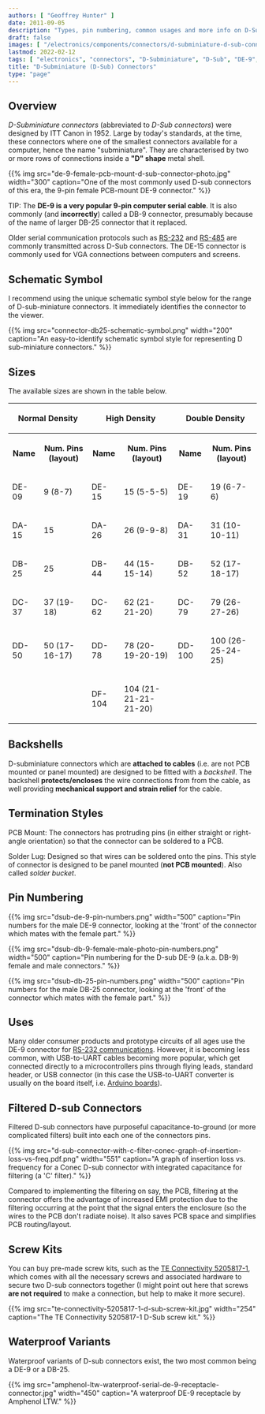 ```yaml
---
authors: [ "Geoffrey Hunter" ]
date: 2011-09-05
description: "Types, pin numbering, common usages and more info on D-Subminiature (D-Sub) connectors."
draft: false
images: [ "/electronics/components/connectors/d-subminiature-d-sub-connectors/dsub-db-25-pin-numbers.png" ]
lastmod: 2022-02-12
tags: [ "electronics", "connectors", "D-Subminiature", "D-Sub", "DE-9", "DB-9", "DB-25", "ITT Canon", "backshells", "screw kits" ]
title: "D-Subminiature (D-Sub) Connectors"
type: "page"
---
```


## Overview

_D-Subminiature connectors_ (abbreviated to _D-Sub connectors_) were designed by ITT Canon in 1952. Large by today's standards, at the time, these connectors where one of the smallest connectors available for a computer, hence the name "subminiature". They are characterised by two or more rows of connections inside a **"D" shape** metal shell.

{{% img src="de-9-female-pcb-mount-d-sub-connector-photo.jpg" width="300" caption="One of the most commonly used D-sub connectors of this era, the 9-pin female PCB-mount DE-9 connector." %}}

TIP: The **DE-9 is a very popular 9-pin computer serial cable**. It is also commonly (and **incorrectly**) called a DB-9 connector, presumably because of the name of larger DB-25 connector that it replaced.

Older serial communication protocols such as [RS-232](/electronics/communication-protocols/rs-232-protocol/) and [RS-485](/electronics/communication-protocols/rs-485-protocol/) are commonly transmitted across D-Sub connectors. The DE-15 connector is commonly used for VGA connections between computers and screens.

## Schematic Symbol

I recommend using the unique schematic symbol style below for the range of D-sub-miniature connectors. It immediately identifies the connector to the viewer.

{{% img src="connector-db25-schematic-symbol.png" width="200" caption="An easy-to-identify schematic symbol style for representing D sub-miniature connectors." %}}

## Sizes

The available sizes are shown in the table below.

<table>
<tbody>
<tr>
<th colspan="2"><p>Normal Density</p></th>
<th colspan="2"><p>High Density</p></th>
<th colspan="2"><p>Double Density</p></th>
</tr>
<tr>
<th><p>Name</p></th>
<th><p>Num. Pins (layout)</p></th>
<th><p>Name</p></th>
<th><p>Num. Pins (layout)</p></th>
<th><p>Name</p></th>
<th><p>Num. Pins (layout)</p></th>
</tr>
<tr>
<td><p>DE-09</p></td>
<td><p>9 (8-7)</p></td>
<td><p>DE-15</p></td>
<td><p>15 (5-5-5)</p></td>
<td><p>DE-19</p></td>
<td><p>19 (6-7-6)</p></td>
</tr>
<tr>
<td><p>DA-15</p></td>
<td><p>15</p></td>
<td><p>DA-26</p></td>
<td><p>26 (9-9-8)</p></td>
<td><p>DA-31</p></td>
<td><p>31 (10-10-11)</p></td>
</tr>
<tr>
<td><p>DB-25</p></td>
<td><p>25</p></td>
<td><p>DB-44</p></td>
<td><p>44 (15-15-14)</p></td>
<td><p>DB-52</p></td>
<td><p>52 (17-18-17)</p></td>
</tr>
<tr>
<td><p>DC-37</p></td>
<td><p>37 (19-18)</p></td>
<td><p>DC-62</p></td>
<td><p>62 (21-21-20)</p></td>
<td><p>DC-79</p></td>
<td><p>79 (26-27-26)</p></td>
</tr>
<tr>
<td><p>DD-50</p></td>
<td><p>50 (17-16-17)</p></td>
<td><p>DD-78</p></td>
<td><p>78 (20-19-20-19)</p></td>
<td><p>DD-100</p></td>
<td><p>100 (26-25-24-25)</p></td>
</tr>
<tr>
<td></td>
<td></td>
<td><p>DF-104</p></td>
<td><p>104 (21-21-21-21-20)</p></td>
<td></td>
<td></td>
</tr>
</tbody>
</table>

## Backshells

D-subminiature connectors which are **attached to cables** (i.e. are not PCB mounted or panel mounted) are designed to be fitted with a _backshell_. The backshell **protects/encloses** the wire connections from from the cable, as well providing **mechanical support and strain relief** for the cable.

## Termination Styles

PCB Mount: The connectors has protruding pins (in either straight or right-angle orientation) so that the connector can be soldered to a PCB.

Solder Lug: Designed so that wires can be soldered onto the pins. This style of connector is designed to be panel mounted (**not PCB mounted**). Also called _solder bucket_.

## Pin Numbering

{{% img src="dsub-de-9-pin-numbers.png" width="500" caption="Pin numbers for the male DE-9 connector, looking at the 'front' of the connector which mates with the female part." %}}

{{% img src="dsub-db-9-female-male-photo-pin-numbers.png" width="500" caption="Pin numbering for the D-sub DE-9 (a.k.a. DB-9) female and male connectors." %}}

{{% img src="dsub-db-25-pin-numbers.png" width="500" caption="Pin numbers for the male DB-25 connector, looking at the 'front' of the connector which mates with the female part." %}}

## Uses

Many older consumer products and prototype circuits of all ages use the DE-9 connector for [RS-232 communications](/electronics/communication-protocols/rs-232-protocol). However, it is becoming less common, with USB-to-UART cables becoming more popular, which get connected directly to a microcontrollers pins through flying leads, standard header, or USB connector (in this case the USB-to-UART converter is usually on the board itself, i.e. [Arduino boards](/programming/microcontrollers/arduino)).

## Filtered D-sub Connectors

Filtered D-sub connectors have purposeful capacitance-to-ground (or more complicated filters) built into each one of the connectors pins.

{{% img src="d-sub-connector-with-c-filter-conec-graph-of-insertion-loss-vs-freq.pdf.png" width="551" caption="A graph of insertion loss vs. frequency for a Conec D-sub connector with integrated capacitance for filtering (a 'C' filter)." %}}

Compared to implementing the filtering on say, the PCB, filtering at the connector offers the advantage of increased EMI protection due to the filtering occurring at the point that the signal enters the enclosure (so the wires to the PCB don't radiate noise). It also saves PCB space and simplifies PCB routing/layout.

## Screw Kits

You can buy pre-made screw kits, such as the [TE Connectivity 5205817-1](http://www.digikey.co.nz/product-search/en?vendor=0&keywords=5205817-1&stock=1), which comes with all the necessary screws and associated hardware to secure two D-sub connectors together (I might point out here that screws **are not required** to make a connection, but help to make it more secure).

{{% img src="te-connectivity-5205817-1-d-sub-screw-kit.jpg" width="254" caption="The TE Connectivity 5205817-1 D-Sub screw kit." %}}

## Waterproof Variants

Waterproof variants of D-sub connectors exist, the two most common being a DE-9 or a DB-25.

{{% img src="amphenol-ltw-waterproof-serial-de-9-receptacle-connector.jpg" width="450" caption="A waterproof DE-9 receptacle by Amphenol LTW." %}}